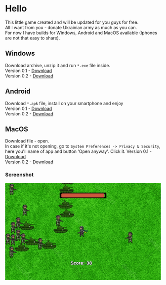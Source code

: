 # Hello
<p>This little game created and will be updated for you guys for free.<br>
 All I want from you - donate Ukrainian army as much as you can.<br>
 For now I have builds for Windows, Android and MacOS available (Iphones are not that easy to share).</p>

 ## Windows
 Download archive, unzip it and run `*.exe` file inside. <br> 
 Version 0.1 - [Download](https://github.com/egorlw26/Help-Ukraine-Game-Builds/releases/download/v0.1/HelpUkraine-0.1.zip)<br>
 Version 0.2 - [Download](https://github.com/egorlw26/Help-Ukraine-Game-Builds/releases/download/v0.2/HelpUkraine-0.2.zip)

 ## Android
 Download `*.apk` file, install on your smartphone and enjoy<br>
 Version 0.1 - [Download](https://github.com/egorlw26/Help-Ukraine-Game-Builds/releases/download/v0.1/HelpUkraine-0.1.apk)<br>
 Version 0.2 - [Download](https://github.com/egorlw26/Help-Ukraine-Game-Builds/releases/download/v0.2/HelpUkraine-0.2.apk)

 ## MacOS
 Download file - open.<br>
 In case if it's not opening, go to `System Preferences -> Privacy & Security`, here you'll name of app and button 'Open anyway'. Click it.
 Version 0.1 - [Download](https://github.com/egorlw26/Help-Ukraine-Game-Builds/releases/download/v0.1/HelpUkraine-0.1.MacOS.zip)<br>
 Version 0.2 - [Download](https://github.com/egorlw26/Help-Ukraine-Game-Builds/releases/download/v0.2/HelpUkraine-0.2.MacOs.zip)

### Screenshot
 ![](/Screenshots/photo_2022-04-11_00-27-46.jpg)

